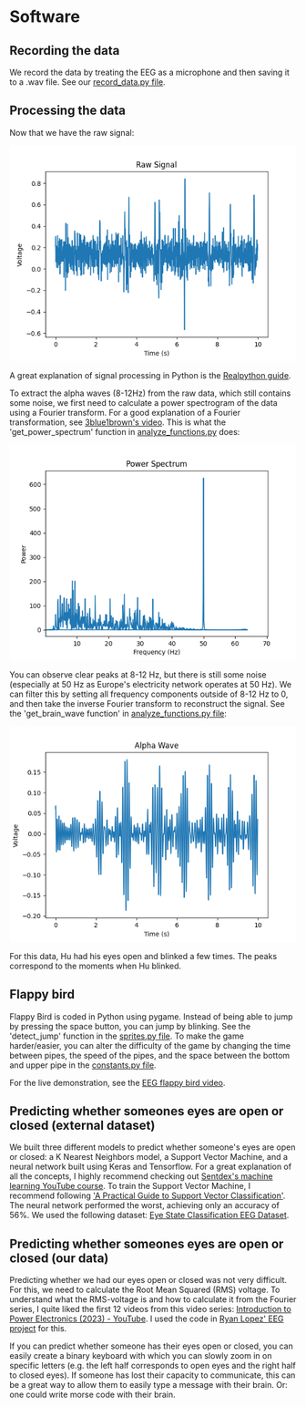 # Software

## Recording the data
We record the data by treating the EEG as a microphone and then saving it to a .wav file. See our [record_data.py file](analysis/record_data.py).

## Processing the data
Now that we have the raw signal:

![Raw Signal](images/raw_signal.png "Raw Signal")

A great explanation of signal processing in Python is the [Realpython guide](https://realpython.com/python-scipy-fft/).

To extract the alpha waves (8-12Hz) from the raw data, which still contains some noise, we first need to calculate a power spectrogram of the data using a Fourier transform. For a good explanation of a Fourier transformation, see [3blue1brown's video](https://www.youtube.com/watch?v=spUNpyF58BY). This is what the 'get_power_spectrum' function in [analyze_functions.py](analysis/analyze_functions.py) does:

![Power Spectrum](images/power_spectrum.png "Power Spectrum")

You can observe clear peaks at 8-12 Hz, but there is still some noise (especially at 50 Hz as Europe's electricity network operates at 50 Hz). We can filter this by setting all frequency components outside of 8-12 Hz to 0, and then take the inverse Fourier transform to reconstruct the signal. See the 'get_brain_wave function' in [analyze_functions.py file](analysis/analyze_functions.py):

![Filtered Signal](images/filtered_signal.png "Filtered Signal")

For this data, Hu had his eyes open and blinked a few times. The peaks correspond to the moments when Hu blinked.

## Flappy bird
Flappy Bird is coded in Python using pygame. Instead of being able to jump by pressing the space button, you can jump by blinking. See the 'detect_jump' function in the [sprites.py file](flappy/sprites.py). To make the game harder/easier, you can alter the difficulty of the game by changing the time between pipes, the speed of the pipes, and the space between the bottom and upper pipe in the [constants.py file](flappy/constants.py).

For the live demonstration, see the [EEG flappy bird video](https://www.youtube.com/watch?v=r0rO_v2g-HE).

## Predicting whether someones eyes are open or closed (external dataset)
We built three different models to predict whether someone's eyes are open or closed: a K Nearest Neighbors model, a Support Vector Machine, and a neural network built using Keras and Tensorflow. For a great explanation of all the concepts, I highly recommend checking out [Sentdex's machine learning YouTube course](https://www.youtube.com/watch?v=OGxgnH8y2NM&list=PLQVvvaa0QuDfKTOs3Keq_kaG2P55YRn5v). To train the Support Vector Machine, I recommend following ['A Practical Guide to Support Vector Classification'](https://www.csie.ntu.edu.tw/~cjlin/papers/guide/guide.pdf). The neural network performed the worst, achieving only an accuracy of 56%. We used the following dataset: [Eye State Classification EEG Dataset](https://www.kaggle.com/datasets/robikscube/eye-state-classification-eeg-dataset).

## Predicting whether someones eyes are open or closed (our data)
Predicting whether we had our eyes open or closed was not very difficult. For this, we need to calculate the Root Mean Squared (RMS) voltage. To understand what the RMS-voltage is and how to calculate it from the Fourier series, I quite liked the first 12 videos from this video series: [Introduction to Power Electronics (2023) - YouTube](https://www.youtube.com/playlist?list=PLmK1EnKxphinxBub5hL0ZoJXWoqjkGE19). I used the code in [Ryan Lopez' EEG project](https://github.com/ryanlopezzzz/EEG) for this.

If you can predict whether someone has their eyes open or closed, you can easily create a binary keyboard with which you can slowly zoom in on specific letters (e.g. the left half corresponds to open eyes and the right half to closed eyes). If someone has lost their capacity to communicate, this can be a great way to allow them to easily type a message with their brain. Or: one could write morse code with their brain.